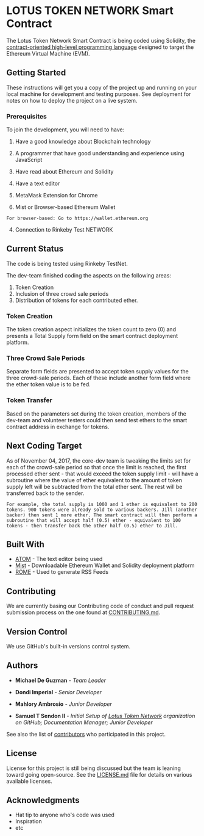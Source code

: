 # LOTUS TOKEN NETWORK Smart Contract

The Lotus Token Network Smart Contract is being coded using Solidity, the [contract-oriented high-level programming language](https://solidity.readthedocs.io/en/develop/) designed to target the Ethereum Virtual Machine (EVM).

## Getting Started

These instructions will get you a copy of the project up and running on your local machine for development and testing purposes. See deployment for notes on how to deploy the project on a live system.

### Prerequisites

To join the development, you will need to have:
1. Have a good knowledge about Blockchain technology
2. A programmer that have good understanding and experience using JavaScript
3. Have read about Ethereum and Solidity



4. Have a text editor
2. MetaMask Extension for Chrome
3. Mist or Browser-based Ethereum Wallet

```
For browser-based: Go to https://wallet.ethereum.org
```

4. Connection to Rinkeby Test NETWORK


## Current Status

The code is being tested using Rinkeby TestNet.

The dev-team finished coding the aspects on the following areas:
1. Token Creation
2. Inclusion of three crowd sale periods
3. Distribution of tokens for each contributed ether.

### Token Creation

The token creation aspect initializes the token count to zero (0) and presents a Total Supply form field on the smart contract deployment platform.

### Three Crowd Sale Periods

Separate form fields are presented to accept token supply values for the three crowd-sale periods.
Each of these include another form field where the ether token value is to be fed.  

### Token Transfer

Based on the parameters set during the token creation, members of the dev-team and volunteer testers could then send test ethers to the smart contract address in exchange for tokens.

## Next Coding Target

As of November 04, 2017, the core-dev team is tweaking the limits set for each of the crowd-sale period so that once the limit is reached, the first processed ether sent - that would exceed the token supply limit - will have a subroutine where the value of ether equivalent to the amount of token supply left will be subtracted from the total ether sent. The rest will be transferred back to the sender.

```
For example, the total supply is 1000 and 1 ether is equivalent to 200 tokens. 900 tokens were already sold to various backers. Jill (another backer) then sent 1 more ether. The smart contract will then perform a subroutine that will accept half (0.5) ether - equivalent to 100 tokens - then transfer back the other half (0.5) ether to Jill.
```

## Built With

* [ATOM](https://atom.io/) - The text editor being used
* [Mist](https://github.com/ethereum/mist/releases) - Downloadable Ethereum Wallet and Solidity deployment platform
* [ROME](https://rometools.github.io/rome/) - Used to generate RSS Feeds

## Contributing

We are currently basing our Contributing code of conduct and pull request submission process on the one found at  [CONTRIBUTING.md](https://gist.github.com/PurpleBooth/b24679402957c63ec426).

## Version Control

We use GitHub's built-in versions control system.

## Authors

* **Michael De Guzman** - *Team Leader*

* **Dondi Imperial** - *Senior Developer*

* **Mahlory Ambrosio** - *Junior Developer*

* **Samuel T Sendon II** - *Initial Setup of [Lotus Token Network](https://github.com/Lotus-Token-Network) organization on GitHub; Documentation Manager; Junior Developer*

See also the list of [contributors](https://github.com/Lotus-Token-Network/TC/graphs/contributors) who participated in this project.

## License

License for this project is still being discussed but the team is leaning toward going open-source. See the [LICENSE.md](LICENSE.md) file for details on various available licenses.

## Acknowledgments

* Hat tip to anyone who's code was used
* Inspiration
* etc
